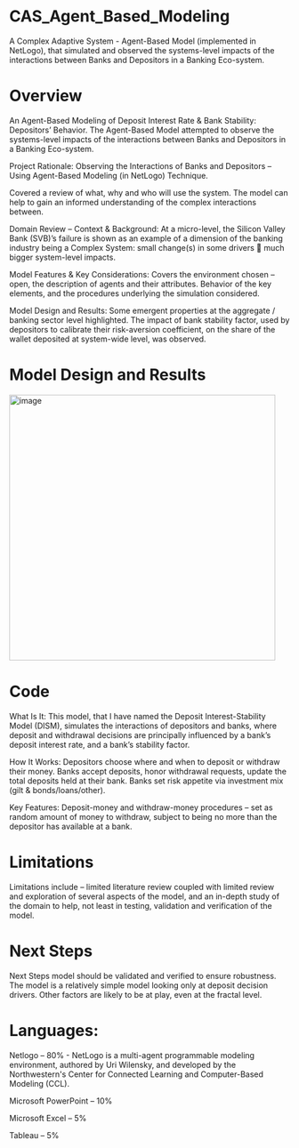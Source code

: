 # CAS_Agent_Based_Modeling
A Complex Adaptive System - Agent-Based Model (implemented in NetLogo), that simulated and observed the systems-level impacts of the interactions between Banks and Depositors in a Banking Eco-system.

# Overview
An Agent-Based Modeling of Deposit Interest Rate & Bank Stability: Depositors’ Behavior. The Agent-Based Model attempted to observe the systems-level impacts of the interactions between Banks and Depositors in a Banking Eco-system.

Project Rationale: Observing the Interactions of Banks and Depositors – Using Agent-Based Modeling (in NetLogo) Technique.

Covered a review of what, why and who will use the system. The model can help to gain an informed understanding of the complex interactions between.

Domain Review – Context & Background:
At a micro-level, the Silicon Valley Bank (SVB)’s failure is shown as an example of a dimension of the banking industry being a Complex System: small change(s) in some drivers  much bigger system-level impacts.

Model Features & Key Considerations:
Covers the environment chosen – open, the description of agents and their attributes. Behavior of the key elements, and the procedures underlying the simulation considered.

Model Design and Results:
Some emergent properties at the aggregate / banking sector level highlighted.
The impact of bank stability factor, used by depositors to calibrate their risk-aversion coefficient, on the share of the wallet deposited at system-wide level, was observed.

# Model Design and Results
<img width="478" alt="image" src="https://github.com/user-attachments/assets/a96bd083-d4a7-4cdb-a3de-c053e7fcbdc7">


# Code

What Is It: This model, that I have named the Deposit Interest-Stability Model (DISM), simulates the interactions of depositors and banks, where deposit and withdrawal decisions are principally influenced by a bank’s deposit interest rate, and a bank’s stability factor.

How It Works: Depositors choose where and when to deposit or withdraw their money. Banks accept deposits, honor withdrawal requests, update the total deposits held at their bank. Banks set risk appetite via investment mix (gilt & bonds/loans/other).

Key Features: Deposit-money and withdraw-money procedures – set as random amount of money to withdraw, subject to being no more than the depositor has available at a bank.

# Limitations
Limitations include – limited literature review coupled with limited review and exploration of several aspects of the model, and an in-depth study of the domain to help, not least in testing, validation and verification of the model.

# Next Steps
Next Steps model should be validated and verified to ensure robustness. The model is a relatively simple model looking only at deposit decision drivers. Other factors are likely to be at play, even at the fractal level.


# Languages:
Netlogo – 80% - NetLogo is a multi-agent programmable modeling environment, authored by Uri Wilensky, and developed by the Northwestern's Center for Connected Learning and Computer-Based Modeling (CCL).

Microsoft PowerPoint – 10%

Microsoft Excel – 5%

Tableau – 5%
